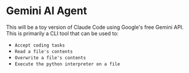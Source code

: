 # Gemini AI Agent

This will be a toy version of Claude Code using Google's free Gemini API. 
This is primarily a CLI tool that can be used to:

- `Accept coding tasks`
- `Read a file's contents`
- `Overwrite a file's contents`
- `Execute the python interpreter on a file`

